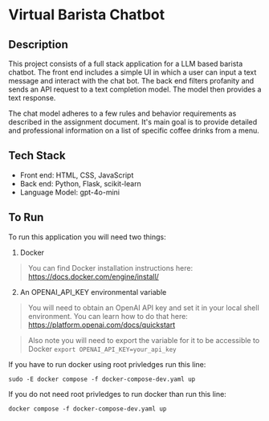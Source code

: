 # Virtual Barista Chatbot

## Description
This project consists of a full stack application for a LLM based barista chatbot. The front end includes a simple UI in which a user can input a text message and interact with the chat bot. The back end filters profanity and sends an API request to a text completion model. The model then provides a text response.

The chat model adheres to a few rules and behavior requirements as described in the assignment document. It's main goal is to provide detailed and professional information on a list of specific coffee drinks from a menu.

## Tech Stack
- Front end: HTML, CSS, JavaScript
- Back end: Python, Flask, scikit-learn 
- Language Model: gpt-4o-mini

## To Run
To run this application you will need two things:
1. Docker
>You can find Docker installation instructions here: https://docs.docker.com/engine/install/
2. An OPENAI_API_KEY environmental variable
>You will need to obtain an OpenAI API key and set it in your local shell environment. You can learn how to do that here: https://platform.openai.com/docs/quickstart

>Also note you will need to export the variable for it to be accessible to Docker ```export OPENAI_API_KEY=your_api_key```

If you have to run docker using root privledges run this line:
```
sudo -E docker compose -f docker-compose-dev.yaml up
```

If you do not need root privledges to run docker than run this line:
```
docker compose -f docker-compose-dev.yaml up
```
